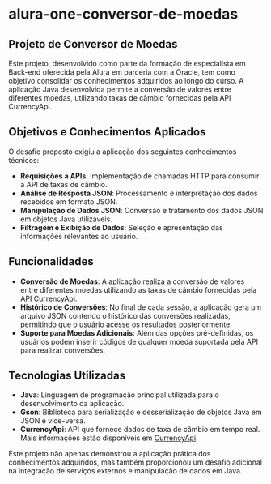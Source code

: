 # alura-one-conversor-de-moedas

## Projeto de Conversor de Moedas

Este projeto, desenvolvido como parte da formação de especialista em Back-end oferecida pela Alura em parceria com a Oracle, tem como objetivo consolidar os conhecimentos adquiridos ao longo do curso. A aplicação Java desenvolvida permite a conversão de valores entre diferentes moedas, utilizando taxas de câmbio fornecidas pela API CurrencyApi.

## Objetivos e Conhecimentos Aplicados

O desafio proposto exigiu a aplicação dos seguintes conhecimentos técnicos:

- **Requisições a APIs**: Implementação de chamadas HTTP para consumir a API de taxas de câmbio.
- **Análise de Resposta JSON**: Processamento e interpretação dos dados recebidos em formato JSON.
- **Manipulação de Dados JSON**: Conversão e tratamento dos dados JSON em objetos Java utilizáveis.
- **Filtragem e Exibição de Dados**: Seleção e apresentação das informações relevantes ao usuário.

## Funcionalidades

- **Conversão de Moedas**: A aplicação realiza a conversão de valores entre diferentes moedas utilizando as taxas de câmbio fornecidas pela API CurrencyApi.
- **Histórico de Conversões**: No final de cada sessão, a aplicação gera um arquivo JSON contendo o histórico das conversões realizadas, permitindo que o usuário acesse os resultados posteriormente.
- **Suporte para Moedas Adicionais**: Além das opções pré-definidas, os usuários podem inserir códigos de qualquer moeda suportada pela API para realizar conversões.

## Tecnologias Utilizadas

- **Java**: Linguagem de programação principal utilizada para o desenvolvimento da aplicação.
- **Gson**: Biblioteca para serialização e desserialização de objetos Java em JSON e vice-versa.
- **CurrencyApi**: API que fornece dados de taxa de câmbio em tempo real. Mais informações estão disponíveis em [CurrencyApi](https://www.exchangerate-api.com/).

Este projeto não apenas demonstrou a aplicação prática dos conhecimentos adquiridos, mas também proporcionou um desafio adicional na integração de serviços externos e manipulação de dados em Java.
